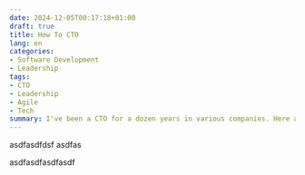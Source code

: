 ```yaml
---
date: 2024-12-05T00:17:18+01:00
draft: true
title: How To CTO
lang: en
categories:
- Software Development
- Leadership
tags:
- CTO
- Leadership
- Agile
- Tech
summary: I've been a CTO for a dozen years in various companies. Here are things I've learned.
---
```


asdfasdfdsf
asdfas

asdfasdfasdfasdf
